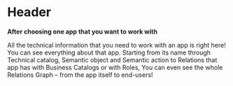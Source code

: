 # Header

**After choosing one app that you want to work with**

All the technical information that you need to work with an app is right here! You can see everything about that app. Starting from its name through Technical catalog, Semantic object and Semantic action to Relations that app has with Business Catalogs or with Roles, You can even see the whole Relations Graph – from the app itself to end-users! 
